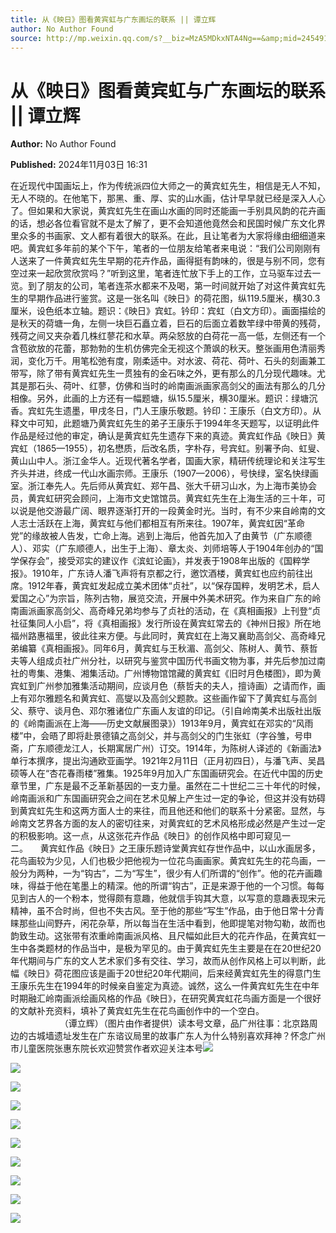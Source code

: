 ```yaml
---
title: 从《映日》图看黄宾虹与广东画坛的联系 || 谭立辉
author: No Author Found
source: http://mp.weixin.qq.com/s?__biz=MzA5MDkxNTA4Ng==&amp;mid=2454916156&amp;idx=1&amp;sn=b94c723c9ab55a8cd5f5c60c2f0dc292&amp;chksm=87a3c45db0d44d4b787623a93009a231a6397b2bc5a5568e4c8d9f262df094e7795956a825f9&poc_token=HJ_Do2ejHyO-wNZGG8Q1S8FdPgy1YBBEob-nUEme
---
```


# 从《映日》图看黄宾虹与广东画坛的联系 || 谭立辉

**Author:** No Author Found

**Published:** 2024年11月03日 16:31

在近现代中国画坛上，作为传统派四位大师之一的黄宾虹先生，相信是无人不知，无人不晓的。在他笔下，那黑、重、厚、实的山水画，估计早早就已经是深入人心了。但如果和大家说，黄宾虹先生在画山水画的同时还能画一手别具风韵的花卉画的话，想必各位看官就不是太了解了，更不会知道他竟然会和民国时候广东文化界里众多的书画家、文人都有着很大的联系。在此，且让笔者为大家将缘由细细道来吧。黄宾虹多年前的某个下午，笔者的一位朋友给笔者来电说：“我们公司刚刚有人送来了一件黄宾虹先生早期的花卉作品，画得挺有韵味的，很是与别不同，您有空过来一起欣赏欣赏吗？”听到这里，笔者连忙放下手上的工作，立马驱车过去一览。到了朋友的公司，笔者连茶水都来不及喝，第一时间就开始了对这件黄宾虹先生的早期作品进行鉴赏。这是一张名叫《映日》的荷花图，纵119.5厘米，横30.3厘米，设色纸本立轴。题识：《映日》宾虹。钤印：宾虹（白文方印）。画面描绘的是秋天的荷塘一角，左侧一块巨石矗立着，巨石的后面立着数竿绿中带黄的残荷，残荷之间又夹杂着几株红蓼花和水草。两朵怒放的白荷花一高一低，左侧还有一个含苞欲放的花蕾，那勃勃的生机仿佛完全无视这个萧飒的秋天。整张画用色清丽秀润，变化万千。用笔松弛有度，刚柔适中。对水波、荷花、荷叶、石头的刻画兼工带写，除了带有黄宾虹先生一贯独有的金石味之外，更有那么的几分现代趣味。尤其是那石头、荷叶、红蓼，仿佛和当时的岭南画派画家高剑父的画法有那么的几分相像。另外，此画的上方还有一幅题塘，纵15.5厘米，横30厘米。题识：绿塘沉香。宾虹先生遗墨，甲戌冬日，门人王康乐敬题。钤印：王康乐（白文方印）。从释文中可知，此题塘乃黄宾虹先生的弟子王康乐于1994年冬天题写，以证明此件作品是经过他的审定，确认是黄宾虹先生遗存下来的真迹。黄宾虹作品《映日》黄宾虹（1865—1955），初名懋质，后改名质，字朴存，号宾虹。别署予向、虹叟、黄山山中人。浙江金华人。近现代著名学者，国画大家，精研传统理论和关注写生齐头并进，终成一代山水画宗师。王康乐（1907—2006），号快绿，室名快绿画室。浙江奉先人。先后师从黄宾虹、郑午昌、张大千研习山水，为上海市美协会员，黄宾虹研究会顾问，上海市文史馆馆员。黄宾虹先生在上海生活的三十年，可以说是他交游最广阔、眼界逐渐打开的一段黄金时光。当时，有不少来自岭南的文人志士活跃在上海，黄宾虹与他们都相互有所来往。1907年，黄宾虹因“革命党”的缘故被人告发，亡命上海。逃到上海后，他首先加入了由黄节（广东顺德人）、邓实（广东顺德人，出生于上海）、章太炎、刘师培等人于1904年创办的“国学保存会”，接受邓实的建议作《滨虹论画》，并发表于1908年出版的《国粹学报》。1910年，广东诗人潘飞声将有京都之行，邀饮酒楼，黄宾虹也应约前往出席。1912年春，黄宾虹发起成立美术团体“贞社”，以“保存国粹，发明艺术，启人爱国之心”为宗旨，陈列古物，展览交流，开展中外美术研究。作为来自广东的岭南画派画家高剑父、高奇峰兄弟均参与了贞社的活动，在《真相画报》上刊登“贞社征集同人小启”，将《真相画报》发行所设在黄宾虹常去的《神州日报》所在地福州路惠福里，彼此往来方便。与此同时，黄宾虹在上海又襄助高剑父、高奇峰兄弟编纂《真相画报》。同年6月，黄宾虹与王秋湄、高剑父、陈树人、黄节、蔡哲夫等人组成贞社广州分社，以研究与鉴赏中国历代书画文物为事，并先后参加过南社的粤集、港集、湘集活动。广州博物馆馆藏的黄宾虹《旧时月色楼图》，即为黄宾虹到广州参加雅集活动期间，应谈月色（蔡哲夫的夫人，擅诗画）之请而作，画上有邓尔雅题名和黄宾虹、高燮以及高剑父题款。这些画作留下了黄宾虹与高剑父、蔡守、谈月色、邓尔雅诸位广东画人友谊的印记。（引自岭南美术出版社出版的《岭南画派在上海——历史文献展图录》）1913年9月，黄宾虹在邓实的“风雨楼”中，会晤了即将赴景德镇之高剑父，并与高剑父的门生张虹（字谷雏，号申斋，广东顺德龙江人，长期寓居广州）订交。1914年，为陈树人译述的《新画法》单行本撰序，提出沟通欧亚画学。1921年2月11日（正月初四日），与潘飞声、吴昌硕等人在“杏花春雨楼”雅集。1925年9月加入广东国画研究会。在近代中国的历史章节里，广东是最不乏革新基因的一支力量。虽然在二十世纪二三十年代的时候，岭南画派和广东国画研究会之间在艺术见解上产生过一定的争论，但这并没有妨碍到黄宾虹先生和这两方面人士的来往，而且他还和他们的联系十分紧密。显然，与岭南文艺界各方面的友人的密切往来，对黄宾虹的艺术风格形成必然是产生过一定的积极影响。这一点，从这张花卉作品《映日》的创作风格中即可窥见一二。     黄宾虹作品《映日》之王康乐题诗堂黄宾虹存世作品中，以山水画居多，花鸟画较为少见，人们也极少把他视为一位花鸟画画家。黄宾虹先生的花鸟画，一般分为两种，一为“钩古”，二为“写生”，很少有人们所谓的“创作”。他的花卉画趣味，得益于他在笔墨上的精深。他的所谓“钩古”，正是来源于他的一个习惯。每每见到古人的一个粉本，觉得颇有意趣，他就信手钩其大意，以写意的意趣表现宋元精神，虽不合时尚，但也不失古风。至于他的那些“写生”作品，由于他日常十分青睐那些山间野卉，闲花杂草，所以每当在生活中看到，他即提笔对物勾勒，故而也韵致生动。这张带有浓重岭南画派风格、且尺幅如此巨大的花卉作品，在黄宾虹一生中各类题材的作品当中，是极为罕见的。由于黄宾虹先生主要是在在20世纪20年代期间与广东的文人艺术家们多有交往、学习，故而从创作风格上可以判断，此幅《映日》荷花图应该是画于20世纪20年代期间，后来经黄宾虹先生的得意门生王康乐先生在1994年的时候亲自鉴定为真迹。诚然，这么一件黄宾虹先生在中年时期融汇岭南画派绘画风格的作品《映日》，在研究黄宾虹花鸟画方面是一个很好的文献补充资料，填补了黄宾虹先生在花鸟画创作中的一个空白。                                （谭立辉）（图片由作者提供）读本号文章，品广州往事：北京路周边的古城墙遗址发生在广东谘议局里的故事广东人为什么特别喜欢拜神？怀念广州市儿童医院张惠东院长欢迎赞赏作者欢迎关注本号![](https://mmbiz.qpic.cn/mmbiz_jpg/PJWG74pLsMayvR1AyLpp1OwsWXJhmAMu6hEnyJ4hyVxh2jeFxNGwngJfdXCj1cuXFPwvvJjPH1NhDydQF15CRA/640?wx_fmt=jpeg)

![](https://mmbiz.qpic.cn/mmbiz_jpg/PJWG74pLsMZQ9A8bogONk8dTn03C2YetBeNbJIzrYo05p9YhpmuQ1dkhczicodxUsKab9ImcY5zZMOrpv9DOqvA/640?from=appmsg)

![](https://mmbiz.qpic.cn/mmbiz_png/bL2iaicTYdZn58TUatmtGKf3xjibPictCIWarr6xrjHQ9iaReVsC03ntFSXGPYn3z56k39HalwRhmfGusWkDVvQhnQA/640?wx_fmt=png&from=appmsg)

![](https://mmbiz.qpic.cn/mmbiz_png/bL2iaicTYdZn58TUatmtGKf3xjibPictCIWaiaqPFT8SlLicbeFahdM7arAiaoje300YdiaI9wCXSOjLZXPDkXE5LL4j1Q/640?wx_fmt=png&from=appmsg)

![](https://mmbiz.qpic.cn/mmbiz_jpg/PJWG74pLsMZQ9A8bogONk8dTn03C2Yetz4tpqNbyEK74Xjo5BFXianA9T7qeTNhcWc7nZkCJuCePwHX0PMguh5Q/640?from=appmsg)

![](https://mmbiz.qpic.cn/mmbiz_jpg/PJWG74pLsMZQ9A8bogONk8dTn03C2YetwFH0PJSCInH58priapsVvnUBpZCEf16GruiaeUg94nk57CQagaBVlSiaA/640?from=appmsg)

![](https://mmbiz.qpic.cn/mmbiz_gif/PJWG74pLsMayvR1AyLpp1OwsWXJhmAMusfs1pQabdPdhBk4997RJ6orCd8NJIkE6QtgAQLO9aEydzZrVqqk7ew/640?wx_fmt=gif&tp=webp&wxfrom=5&wx_lazy=1)

![](https://mmbiz.qpic.cn/mmbiz_gif/PJWG74pLsMY4kze1RswORlwIruFfBicEYeomLV8Tjs3AO8zO5OIk2usXQ2wZOicfrAxou4MXF2OLDPUcfQiafn3SA/640?wx_fmt=gif&tp=webp&wxfrom=5&wx_lazy=1)

![](https://mmbiz.qpic.cn/mmbiz_png/PJWG74pLsMZzcCibzGRozVicbv6KUO3bDflt3UMsjAN5Umg3vXlzRF7UL0DXPumAh8OUYEVujD3a3oBEbTtUzAnQ/640?wx_fmt=png&from=appmsg)

![](https://mmbiz.qpic.cn/mmbiz_png/PJWG74pLsMbxzxSWsbSxWa401icEeDUWiawxAxbdgTq3LmtribGicfmgEgabFONInhdrQRwY9Y4pmxRGlAoaQAaMDA/640?wx_fmt=other&tp=webp&wxfrom=5&wx_lazy=1&wx_co=1)



